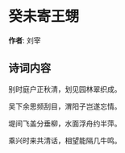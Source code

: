 # 癸未寄王甥

**作者**: 刘宰

## 诗词内容

别时庭户正秋清，划见园林翠织成。

吴下余思频刮目，渭阳子岂遂忘情。

堤间飞盖分垂柳，水面浮舟约半萍。

乘兴时来共清话，相望能隔几牛鸣。

